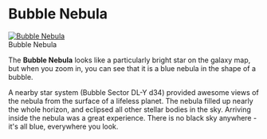 # Bubble Nebula
[![Bubble Nebula](https://static.wikia.nocookie.net/elite-dangerous/images/2/28/Bubble_Nebula.png/revision/latest/scale-to-width-down/300?cb=20170701152948)](https://static.wikia.nocookie.net/elite-dangerous/images/2/28/Bubble_Nebula.png/revision/latest?cb=20170701152948) 	 		 			 		 		 		 			
Bubble Nebula
 		 	 

The **Bubble Nebula** looks like a particularly bright star on the galaxy map, but when you zoom in, you can see that it is a blue nebula in the shape of a bubble.

A nearby star system (Bubble Sector DL-Y d34) provided awesome views of the nebula from the surface of a lifeless planet. The nebula filled up nearly the whole horizon, and eclipsed all other stellar bodies in the sky. Arriving inside the nebula was a great experience. There is no black sky anywhere - it's all blue, everywhere you look.